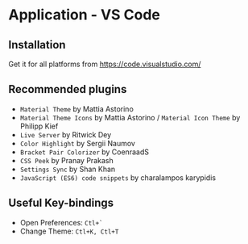 # Application - VS Code

## Installation

Get it for all platforms from https://code.visualstudio.com/

## Recommended plugins

- `Material Theme` by Mattia Astorino
- `Material Theme Icons` by Mattia Astorino / `Material Icon Theme` by Philipp Kief
- `Live Server` by Ritwick Dey
- `Color Highlight` by Sergii Naumov
- `Bracket Pair Colorizer` by CoenraadS
- `CSS Peek` by Pranay Prakash
- `Settings Sync` by Shan Khan
- `JavaScript (ES6) code snippets` by charalampos karypidis

## Useful Key-bindings

- Open Preferences: ``Ctl+` ``
- Change Theme: `Ctl+K, Ctl+T`

